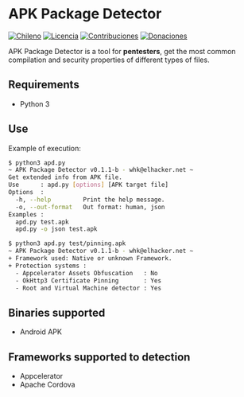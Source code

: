 # APK Package Detector

[![Chileno](https://img.shields.io/badge/From-Chile-blue.svg)](https://es.wikipedia.org/wiki/Chile)
[![Licencia](https://img.shields.io/badge/license-GPL%20(%3E%3D%202)-blue.svg)](https://www.gnu.org/licenses/gpl-3.0.html)
[![Contribuciones](https://img.shields.io/badge/contributions-welcome-blue.svg)](https://github.com/WHK102/apk-package-detector/issues)
[![Donaciones](https://img.shields.io/badge/Donate-PayPal-blue.svg)](https://paypal.me/whk102)

APK Package Detector is a tool for **pentesters**, get the most common
compilation and security properties of different types of files.


## Requirements

- Python 3


## Use

Example of execution:

```bash
$ python3 apd.py
~ APK Package Detector v0.1.1-b - whk@elhacker.net ~
Get extended info from APK file.
Use      : apd.py [options] [APK target file]
Options  :
  -h, --help         Print the help message.
  -o, --out-format   Out format: human, json
Examples :
  apd.py test.apk
  apd.py -o json test.apk

$ python3 apd.py test/pinning.apk 
~ APK Package Detector v0.1.1-b - whk@elhacker.net ~
+ Framework used: Native or unknown Framework.
+ Protection systems :
  - Appcelerator Assets Obfuscation   : No
  - OkHttp3 Certificate Pinning       : Yes
  - Root and Virtual Machine detector : Yes
```


## Binaries supported

- Android APK


## Frameworks supported to detection

- Appcelerator
- Apache Cordova